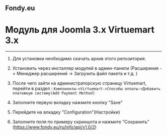 Fondy.eu
-------

Модуль для Joomla 3.x Virtuemart 3.x 
==========

-------

1. Для установки необходимо скачать архив этого репозитория.

2. Установить через инсталлер модулей в админ-панели (Расширения -> Менеджер расширений -> Загрузить файл пакета и т.д. )

3. После чего зайти на администраторскую страницу Virtuemart, перейти в раздел : 
`Компоненты->Virtuemart->Способы оплаты->Добавить платежную систему(Add Payment Method)`

4. Заполните первую вкладку нажмите кнопку "Save"

5. Перейдите на влкадку "Configuration"(Настройки)

6. Заполните поля по примеру скриншота и нажмите "Сохранить" (https://www.fondy.eu/ru/info/api/v1.0/2)
